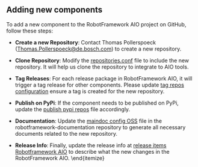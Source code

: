 ## Adding new components

To add a new component to the RobotFramework AIO project on GitHub, follow these steps:

* **Create a new Repository**: Contact Thomas Pollerspoeck (Thomas.Pollerspoeck@de.bosch.com) to create a new repository. 

* **Clone Repository**: Modify the [repositories.conf](https://github.com/test-fullautomation/RobotFramework_AIO/blob/develop/config/repositories/repositories.conf) file to include the new repository. It will help us clone the repository to integrate to AIO tools.

* **Tag Releases**: For each release package in RobotFramework AIO, it will trigger a tag release for other components. Please update [tag repos configuration](https://github.com/test-fullautomation/RobotFramework_AIO/blob/develop/config/repositories/tag_repos.json) ensure a tag is created for the new repository.

* **Publish on PyPi**: If the component needs to be published on PyPi, update the [publish pypi repos](https://github.com/test-fullautomation/RobotFramework_AIO/blob/develop/config/repositories/publish_pypi_repos.txt) file accordingly.

* **Documentation**: Update the [maindoc config OSS](https://github.com/test-fullautomation/robotframework-documentation/blob/develop/maindoc/maindoc_configs/maindoc_config_OSS.json) file in the robotframework-documentation repository to generate all necessary documents related to the new repository.

* **Release Info**: Finally, update the release info at [release items Robotframework AIO](https://github.com/test-fullautomation/RobotFramework_AIO/blob/develop/config/robotframework_aio/release_items_Robotframework_AIO.json) to describe what the new changes in the RobotFramework AIO.
\end{itemize}